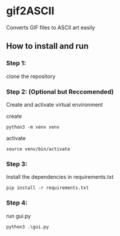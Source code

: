 # gif2ASCII
Converts GIF files to ASCII art easily

## How to install and run

### Step 1:
clone the repository

### Step 2: (Optional but Reccomended)
Create and activate virtual environment

create
```
python3 -m venv venv
```
activate
```
source venv/bin/activate
```
### Step 3:
Install the dependencies in requirements.txt
```
pip install -r requirements.txt
```
### Step 4:
run gui.py
```
python3 .\gui.py
```



